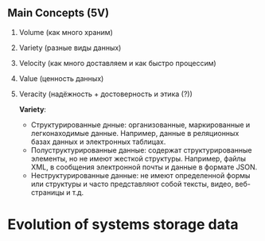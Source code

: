
## Main Concepts (5V)

1. Volume (как много храним)
2. Variety (разные виды данных)
3. Velocity (как много доставляем и как быстро процессим)
4. Value (ценность данных)
5. Veracity (надёжность + достоверность и этика (?))

	 __Variety__:
	 - Структурированные днные: организованные, маркированные и легконаходимые данные. Например, данные в реляционных базах данных и электронных таблицах.
	 - Полуструктурированные данные: содержат структурированные элементы, но не имеют жесткой структуры. Например, файлы XML, в сообщения электронной почты и данные в формате JSON.
	 - Неструктурированные данные: не имеют определенной формы или структуры и часто представляют собой тексты, видео, веб-страницы и т.д.

# Evolution of systems storage data

